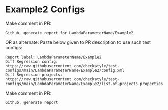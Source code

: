 # Example2 Configs
Make comment in PR:
```
Github, generate report for LambdaParameterName/Example2
```
OR as alternate:
Paste below given to PR description to use such test configs:
```
Report label: LambdaParameterName/Example2
Diff Regression config: https://raw.githubusercontent.com/checkstyle/test-configs/main/LambdaParameterName/Example2/config.xml
Diff Regression projects: https://raw.githubusercontent.com/checkstyle/test-configs/main/LambdaParameterName/Example2/list-of-projects.properties
```
Make comment in PR:
```
Github, generate report
```
